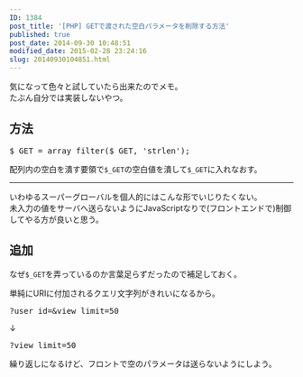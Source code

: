 ```yaml
---
ID: 1384
post_title: '[PHP] GETで渡された空白パラメータを削除する方法'
published: true
post_date: 2014-09-30 10:48:51
modified_date: 2015-02-28 23:24:16
slug: 20140930104851.html
---
```

<p>気になって色々と試していたら出来たのでメモ。<br />
たぶん自分では実装しないやつ。<br />
<!--more--></p>
<h2>方法</h2>
<pre class="prettyprint linenums lang-php">$_GET = array_filter($_GET, &#039;strlen&#039;);</pre>
<p>配列内の空白を潰す要領で<code>$_GET</code>の空白値を潰して<code>$_GET</code>に入れなおす。</p>
<hr>
<p>いわゆるスーパーグローバルを個人的にはこんな形でいじりたくない。<br />
未入力の値をサーバへ送らないようにJavaScriptなりで(フロントエンドで)制御してやる方が良いと思う。</p>
<h2>追加</h2>
<p>なぜ<code>$_GET</code>を弄っているのか言葉足らずだったので補足しておく。</p>
<p>単純にURIに付加されるクエリ文字列がきれいになるから。</p>
<pre>?user_id=&view_limit=50</pre>
<p>↓</p>
<pre>?view_limit=50</pre>
<p>繰り返しになるけど、フロントで空のパラメータは送らないようにしよう。</p>